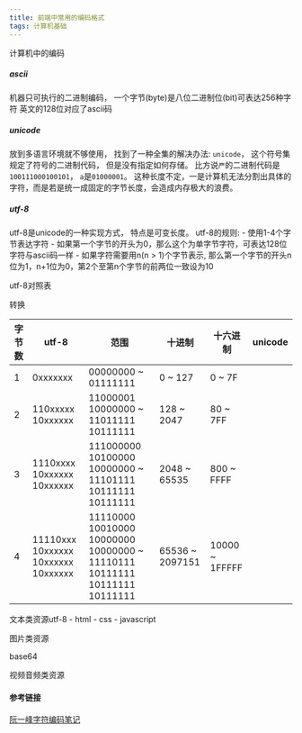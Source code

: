 ```yaml
---
title: 前端中常用的编码格式
tags: 计算机基础
---
```





计算机中的编码

##### ascii
机器只可执行的二进制编码， 一个字节(byte)是八位二进制位(bit)可表达256种字符
英文的128位对应了ascii码


##### unicode
放到多语言环境就不够使用， 找到了一种全集的解决办法: `unicode`， 这个符号集规定了符号的二进制代码， 但是没有指定如何存储。
比方说`严`的二进制代码是`100111000100101`， `a`是`01000001`。
这种长度不定，一是计算机无法分割出具体的字符，而是若是统一成固定的字节长度，会造成内存极大的浪费。


##### utf-8
utf-8是unicode的一种实现方式， 特点是可变长度。
utf-8的规则:
    - 使用1-4个字节表达字符
    - 如果第一个字节的开头为0，那么这个为单字节字符，可表达128位字符与ascii码一样
    - 如果字符需要用n(n > 1)个字节表示, 那么第一个字节的开头n位为1，n+1位为0，第2个至第n个字节的前两位一致设为10


utf-8对照表

转换

|字节数|utf-8|范围|十进制|十六进制|unicode|
|--|--|--|--|--|--|
|1|0xxxxxxx|00000000 ~ 01111111|0 ~ 127|0 ~ 7F|
|2|110xxxxx 10xxxxxx|11000001 10000000  ~ 11011111 10111111|128 ~ 2047|80 ~ 7FF|
|3|1110xxxx 10xxxxxx 10xxxxxx|111000000 10100000 10000000  ~ 11101111 10111111 10111111|2048 ~ 65535|800 ~ FFFF|
|4|11110xxx 10xxxxxx 10xxxxxx 10xxxxxx|11110000 10010000 10000000 10000000 ~ 11110111 10111111 10111111 10111111 |65536 ~ 2097151|10000 ~ 1FFFFF|










文本类资源utf-8
    - html
    - css
    - javascript


图片类资源

base64


视频音频类资源



#### 参考链接

[阮一峰字符编码笔记](http://www.ruanyifeng.com/blog/2007/10/ascii_unicode_and_utf-8.html)

